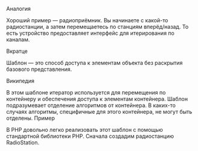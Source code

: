Аналогия


Хороший пример — радиоприёмник. Вы начинаете с какой-то радиостанции, а затем перемещаетесь по станциям вперёд/назад. То есть устройство предоставляет интерфейс для итерирования по каналам.


Вкратце


Шаблон — это способ доступа к элементам объекта без раскрытия базового представления.


Википедия


В этом шаблоне итератор используется для перемещения по контейнеру и обеспечения доступа к элементам контейнера. Шаблон подразумевает отделение алгоритмов от контейнера. В каких-то случаях алгоритмы, специфичные для этого контейнера, не могут быть отделены.
Пример


В PHP довольно легко реализовать этот шаблон с помощью стандартной библиотеки PHP. Сначала создадим радиостанцию RadioStation.